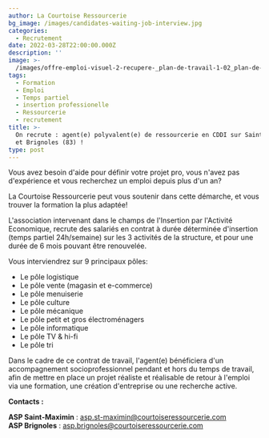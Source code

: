 ```yaml
---
author: La Courtoise Ressourcerie
bg_image: /images/candidates-waiting-job-interview.jpg
categories:
  - Recrutement
date: 2022-03-28T22:00:00.000Z
description: ''
image: >-
  /images/offre-emploi-visuel-2-recupere-_plan-de-travail-1-02_plan-de-travail-1-02.png
tags:
  - Formation
  - Emploi
  - Temps partiel
  - insertion professionelle
  - Ressourcerie
  - recrutement
title: >-
  On recrute : agent(e) polyvalent(e) de ressourcerie en CDDI sur Saint-Maximin
  et Brignoles (83) ! 
type: post
---
```


Vous avez besoin d'aide pour définir votre projet pro, vous n'avez pas d'expérience et vous recherchez un emploi depuis plus d'un an?

La Courtoise Ressourcerie peut vous soutenir dans cette démarche, et vous trouver la formation la plus adaptée!

L'association intervenant dans le champs de l'Insertion par l'Activité Economique, recrute des salariés en contrat à durée déterminée d'insertion (temps partiel 24h/semaine) sur les 3 activités de la structure, et pour une durée de 6 mois pouvant être renouvelée.

Vous interviendrez sur 9 principaux pôles:

* Le pôle logistique
* Le pôle vente (magasin et e-commerce)
* Le pôle menuiserie
* Le pôle culture
* Le pôle mécanique
* Le pôle petit et gros électroménagers
* Le pôle informatique
* Le pôle TV & hi-fi
* Le pôle tri

Dans le cadre de ce contrat de travail, l'agent(e) bénéficiera d'un accompagnement socioprofessionnel pendant et hors du temps de travail, afin de mettre en place un projet réaliste et réalisable de retour à l'emploi via une formation, une création d'entreprise ou une recherche active.

**Contacts :**

**ASP Saint-Maximin** :  asp.st-maximin@courtoiseressourcerie.com\
**ASP Brignoles** : asp.brignoles@courtoiseressourcerie.com
